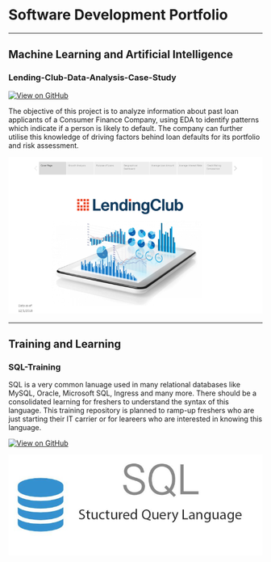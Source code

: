 # Software Development Portfolio
---
## Machine Learning and Artificial Intelligence

### Lending-Club-Data-Analysis-Case-Study

[![View on GitHub](https://img.shields.io/badge/GitHub-View_on_GitHub-blue?logo=GitHub)](https://github.com/116cs0223/LendingClubCaseStudy)

The objective of this project is to analyze information about past loan applicants of a Consumer 
Finance Company, using EDA to identify patterns which indicate if a person is 
likely to default. 
The company can further utilise this knowledge of driving factors behind loan 
defaults for its portfolio and risk assessment.

<center><img src="assets\img\Lending_Club_Data_Analysis.png"/></center>

---
## Training and Learning

### SQL-Training

SQL is a very common lanuage used in many relational databases like MySQL, Oracle, Microsoft SQL, Ingress and many more. There should be a consolidated learning for freshers to understand the syntax of this language. This training repository is planned to ramp-up freshers who are just starting their IT carrier or for leareers who are interested in knowing this language.

[![View on GitHub](https://img.shields.io/badge/GitHub-View_on_GitHub-blue?logo=GitHub)](https://github.com/116cs0223/SQL_Training)

<center><img src="assets\img\SQL_Training_logo.JPG"/></center>




<!---
- level 1 item
  - level 2 item
  - level 2 item
- level 1 item

### Small image

![Octocat](https://github.githubassets.com/images/icons/emoji/octocat.png)

### Large image

![Branching](https://guides.github.com/activities/hello-world/branching.png)


### Definition lists can be used with HTML syntax.

<dl>
<dt>Name</dt>
<dd>Godzilla</dd>
<dt>Born</dt>
<dd>1952</dd>
<dt>Birthplace</dt>
<dd>Japan</dd>
<dt>Color</dt>
<dd>Green</dd>
</dl>

```
Long, single-line code blocks should not wrap. They should horizontally scroll if they are too long. This line should be long enough to demonstrate this.
```

```
The final element.
```
-->
